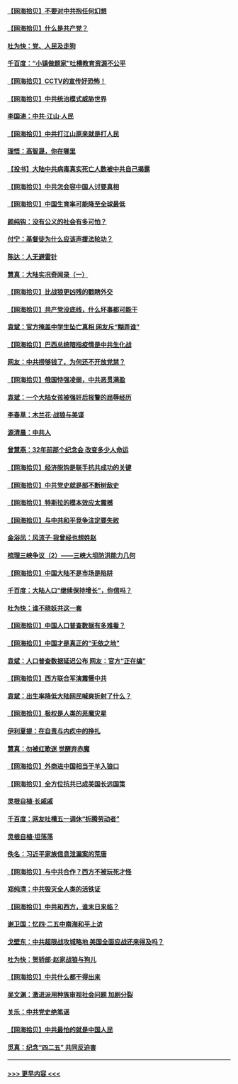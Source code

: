 #### [【网海拾贝】不要对中共抱任何幻想](../pages/nsc993/n12965222.md?t=05221152) 
#### [【网海拾贝】什么是共产党？](../pages/nsc993/n12962781.md?t=05221152) 
#### [吐为快：党、人民及走狗](../pages/nsc993/n12962747.md?t=05221152) 
#### [千百度：“小镇做题家”吐槽教育资源不公平](../pages/nsc993/n12962705.md?t=05221152) 
#### [【网海拾贝】CCTV的宣传好恐怖！](../pages/nsc993/n12959984.md?t=05221152) 
#### [【网海拾贝】中共统治模式威胁世界](../pages/nsc993/n12957622.md?t=05221152) 
#### [李国涛：中共‧江山‧人民](../pages/nsc993/n12957502.md?t=05221152) 
#### [【网海拾贝】中共打江山原来就是打人民](../pages/nsc993/n12954345.md?t=05221152) 
#### [理悟：高智晟，你在哪里](../pages/nsc993/n12953115.md?t=05221152) 
#### [【投书】大陆中共病毒真实死亡人数被中共自己揭露](../pages/nsc993/n12953050.md?t=05221152) 
#### [【网海拾贝】中共怎会容中国人讨要真相](../pages/nsc993/n12952161.md?t=05221152) 
#### [【网海拾贝】中国生育率可能降至全球最低](../pages/nsc993/n12948793.md?t=05221152) 
#### [颜纯钩：没有公义的社会有多可怕？](../pages/nsc993/n12947626.md?t=05221152) 
#### [付宁：基督徒为什么应该声援法轮功？](../pages/nsc993/n12947233.md?t=05221152) 
#### [陈达：人无避雷针](../pages/nsc993/n12947098.md?t=05221152) 
#### [慧真：大陆实况奇闻录（一）](../pages/nsc993/n12945811.md?t=05221152) 
#### [【网海拾贝】比战狼更凶残的戳瞎外交](../pages/nsc993/n12945717.md?t=05221152) 
#### [【网海拾贝】共产党没底线，什么坏事都可能干](../pages/nsc993/n12942090.md?t=05221152) 
#### [袁斌：官方掩盖中学生坠亡真相 网友斥“糊弄谁”](../pages/nsc993/n12942029.md?t=05221152) 
#### [【网海拾贝】巴西总统暗指疫情是中共生化战](../pages/nsc993/n12938999.md?t=05221152) 
#### [网友：中共捞够钱了，为何还不开放党禁？](../pages/nsc993/n12938952.md?t=05221152) 
#### [【网海拾贝】俄国恃强凌弱，中共恶贯满盈](../pages/nsc993/n12936626.md?t=05221152) 
#### [袁斌：一个大陆女孩被强奸后报警的屈辱经历](../pages/nsc993/n12936547.md?t=05221152) 
#### [李春草：木兰花·战狼与美谍](../pages/nsc993/n12935995.md?t=05221152) 
#### [源清晨：中共人](../pages/nsc993/n12935589.md?t=05221152) 
#### [曾慧燕：32年前那个纪念会 改变多少人命运](../pages/nsc993/n12934233.md?t=05221152) 
#### [【网海拾贝】经济脱钩是联手抗共成功的关键](../pages/nsc993/n12934176.md?t=05221152) 
#### [【网海拾贝】中共党史就是部不断树敌史](../pages/nsc993/n12932844.md?t=05221152) 
#### [【网海拾贝】特斯拉的模本效应太震撼](../pages/nsc993/n12925626.md?t=05221152) 
#### [【网海拾贝】与中共和平竞争注定要失败](../pages/nsc993/n12923326.md?t=05221152) 
#### [金浴凤：风流子‧我曾经也想姓赵](../pages/nsc993/n12920911.md?t=05221152) 
#### [梳理三峡争议（2）——三峡大坝防洪能力几何](../pages/nsc993/n12920173.md?t=05221152) 
#### [【网海拾贝】中国大陆不是市场是陷阱](../pages/nsc993/n12920143.md?t=05221152) 
#### [千百度：大陆人口“继续保持增长”，你信吗？](../pages/nsc993/n12918946.md?t=05221152) 
#### [吐为快：谁不晓妖共这一套](../pages/nsc993/n12918941.md?t=05221152) 
#### [【网海拾贝】中国人口普查数据有多难看？](../pages/nsc993/n12917822.md?t=05221152) 
#### [【网海拾贝】中国才是真正的“无依之地”](../pages/nsc993/n12915845.md?t=05221152) 
#### [袁斌：人口普查数据延迟公布 网友：官方“正在编”](../pages/nsc993/n12915748.md?t=05221152) 
#### [【网海拾贝】西方联合军演震慑中共](../pages/nsc993/n12913466.md?t=05221152) 
#### [袁斌：出生率降低大陆网民喊爽折射了什么？](../pages/nsc993/n12913365.md?t=05221152) 
#### [【网海拾贝】极权是人类的恶魔灾星](../pages/nsc993/n12910697.md?t=05221152) 
#### [伊利夏提：在自责与内疚中的挣扎](../pages/nsc993/n12910493.md?t=05221152) 
#### [慧真：勿被红歌迷 觉醒弃赤魔](../pages/nsc993/n12910485.md?t=05221152) 
#### [【网海拾贝】外商进中国相当于羊入狼口](../pages/nsc993/n12908274.md?t=05221152) 
#### [【网海拾贝】全方位抗共已成美国长远国策](../pages/nsc993/n12906878.md?t=05221152) 
#### [灵根自植‧长戚戚](../pages/nsc993/n12905585.md?t=05221152) 
#### [千百度：网友吐槽五一调休“折腾劳动者”](../pages/nsc993/n12905934.md?t=05221152) 
#### [灵根自植‧坦荡荡](../pages/nsc993/n12905562.md?t=05221152) 
#### [佚名：习近平家族信息泄漏案的荒唐](../pages/nsc993/n12904705.md?t=05221152) 
#### [【网海拾贝】与中共合作？西方不被玩死才怪](../pages/nsc993/n12903873.md?t=05221152) 
#### [郑纯清：中共毁灭全人类的活铁证](../pages/nsc993/n12903785.md?t=05221152) 
#### [【网海拾贝】中共和西方，谁末日来临？](../pages/nsc993/n12903482.md?t=05221152) 
#### [谢卫国：忆四‧二五中南海和平上访](../pages/nsc993/n12902192.md?t=05221152) 
#### [戈壁东：中共超限战攻城略地 美国全面应战还来得及吗？](../pages/nsc993/n12902297.md?t=05221152) 
#### [吐为快：贺骄郎‧赵家战狼与狗儿](../pages/nsc993/n12902280.md?t=05221152) 
#### [【网海拾贝】中共什么都干得出来](../pages/nsc993/n12897500.md?t=05221152) 
#### [吴文渊：激进派用种族审视社会问题 加剧分裂](../pages/nsc993/n12893881.md?t=05221152) 
#### [关乐：中共党史绝笔谣](../pages/nsc993/n12897270.md?t=05221152) 
#### [【网海拾贝】中共最怕的就是中国人民](../pages/nsc993/n12894705.md?t=05221152) 
#### [觅真：纪念“四二五” 共同反迫害](../pages/nsc993/n12894553.md?t=05221152) 

----
#### [ >>> 更早内容 <<< ](../indexes/nsc993-earlier.md)
